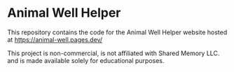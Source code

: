 # Animal Well Helper

This repository contains the code for the Animal Well Helper website hosted at https://animal-well.pages.dev/

This project is non-commercial, is not affiliated with Shared Memory LLC. and is made available solely for educational purposes.
